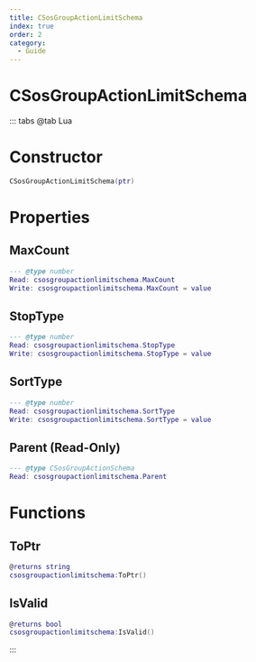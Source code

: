 ```yaml
---
title: CSosGroupActionLimitSchema
index: true
order: 2
category:
  - Guide
---
```


# CSosGroupActionLimitSchema

::: tabs
@tab Lua
# Constructor
```lua
CSosGroupActionLimitSchema(ptr)
```
# Properties
## MaxCount 
```lua
--- @type number
Read: csosgroupactionlimitschema.MaxCount
Write: csosgroupactionlimitschema.MaxCount = value
```
## StopType 
```lua
--- @type number
Read: csosgroupactionlimitschema.StopType
Write: csosgroupactionlimitschema.StopType = value
```
## SortType 
```lua
--- @type number
Read: csosgroupactionlimitschema.SortType
Write: csosgroupactionlimitschema.SortType = value
```
## Parent (Read-Only)
```lua
--- @type CSosGroupActionSchema
Read: csosgroupactionlimitschema.Parent
```
# Functions
## ToPtr
```lua
@returns string
csosgroupactionlimitschema:ToPtr()
```
## IsValid
```lua
@returns bool
csosgroupactionlimitschema:IsValid()
```

:::